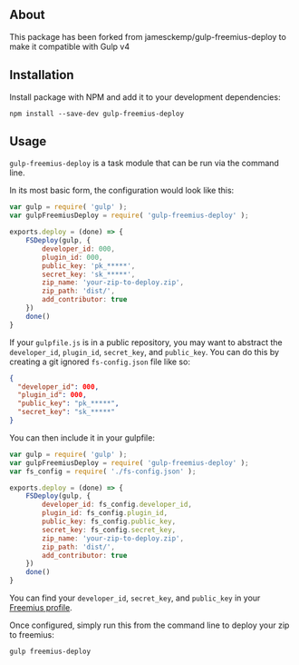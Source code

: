 ## About

This package has been forked from jamesckemp/gulp-freemius-deploy to make it compatible with Gulp v4

## Installation

Install package with NPM and add it to your development dependencies:

`npm install --save-dev gulp-freemius-deploy`

## Usage

`gulp-freemius-deploy` is a task module that can be run via the command line.

In its most basic form, the configuration would look like this:

```js
var gulp = require( 'gulp' );
var gulpFreemiusDeploy = require( 'gulp-freemius-deploy' );

exports.deploy = (done) => {
	FSDeploy(gulp, {
		developer_id: 000,
		plugin_id: 000,
		public_key: 'pk_*****',
		secret_key: 'sk_*****',
		zip_name: 'your-zip-to-deploy.zip',
		zip_path: 'dist/',
		add_contributor: true
	})
	done()
}
```

If your `gulpfile.js` is in a public repository, you may want to abstract the `developer_id`, `plugin_id`, `secret_key`, and `public_key`. You can do this by creating a git ignored `fs-config.json` file like so:

```json
{
  "developer_id": 000,
  "plugin_id": 000,
  "public_key": "pk_*****",
  "secret_key": "sk_*****"
}
```

You can then include it in your gulpfile:

```js
var gulp = require( 'gulp' );
var gulpFreemiusDeploy = require( 'gulp-freemius-deploy' );
var fs_config = require( './fs-config.json' );

exports.deploy = (done) => {
	FSDeploy(gulp, {
		developer_id: fs_config.developer_id,
		plugin_id: fs_config.plugin_id,
		public_key: fs_config.public_key,
		secret_key: fs_config.secret_key,
		zip_name: 'your-zip-to-deploy.zip',
		zip_path: 'dist/',
		add_contributor: true
	})
	done()
}
```

You can find your `developer_id`, `secret_key`, and `public_key` in your [Freemius profile](https://dashboard.freemius.com/#/profile/).

Once configured, simply run this from the command line to deploy your zip to freemius:

`gulp freemius-deploy`
